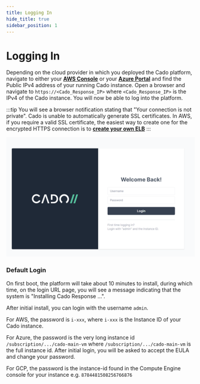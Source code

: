 ```yaml
---
title: Logging In
hide_title: true
sidebar_position: 1
---
```



# Logging In

Depending on the cloud provider in which you deployed the Cado platform, navigate to either your **[AWS Console]( https://console.aws.amazon.com)** or your **[Azure Portal](https://portal.azure.com)** and find the Public IPv4 address of your running Cado instance.  Open a browser and navigate to `https://<Cado_Response_IP>` where `<Cado_Response_IP>` is the IPv4 of the Cado instance.  You will now be able to log into the platform. 

:::tip 
You will see a browser notification stating that "Your connection is not private". Cado is unable to automatically generate SSL certificates. In AWS, if you require a valid SSL certificate, the easiest way to create one for the encrypted HTTPS connection is to **[create your own ELB](../deploy/aws/networking/aws-load-balancer.md)**
:::

![Login Page](/img/login.png)

### Default Login
On first boot, the platform will take about 10 minutes to install, during which time, on the login URL page, you will see a message indicating that the system is "Installing Cado Response ...".

After initial install, you can login with the username `admin`.

For AWS, the password is `i-xxx`, where `i-xxx` is the Instance ID of your Cado instance.

For Azure, the password is the very long instance id `/subscription/.../cado-main-vm` where `/subscription/.../cado-main-vm` is the full instance id.  After initial login, you will be asked to accept the EULA and change your password.

For GCP, the password is the instance-id found in the Compute Engine console for your instance e.g. `8784481508256766876`

